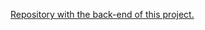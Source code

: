 [Repository with the back-end of this project.](https://github.com/willy-it-wonka/Bookshelf-Full-Stack-App-back-end.git)

